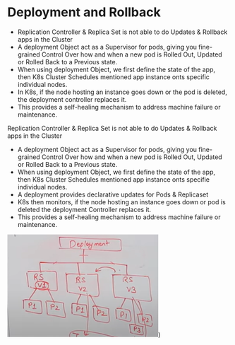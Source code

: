 # Deployment and Rollback

  - Replication Controller & Replica Set is not able to do Updates & Rollback apps in the Cluster
  - A deployment Object act as a Supervisor for pods, giving you fine-grained Control Over how and when a new pod is Rolled Out, Updated or Rolled Back to a Previous state.
  - When using deployment Object, we first define the state of the app, then K8s Cluster Schedules mentioned app instance onts specific individual nodes.
  - In K8s, if the node hosting an instance goes down or the pod is deleted, the deployment controller replaces it.
  - This provides a self-healing mechanism to address machine failure or maintenance.


Replication Controller & Replica Set is not able to do Updates & Rollback apps in the Cluster 
  - A deployment Object act as a Supervisor for pods, giving you fine-grained Control Over how and when a new pod is Rolled Out, Updated or Rolled Back to a Previous     state.
  -  When using deployment Object, we first define the state of the app, then K8s Cluster Schedules mentioned app instance onts specifie individual nodes.
  -  A deployment provides declarative updates for Pods & Replicaset
  -  K8s then monitors, if the node hosting an instance goes down or pod is deleted the deployment Controller replaces it. 
  -  This provides a self-healing mechanism to address machine failure or maintenance.

![alt text](https://github.com/cknitin/kubernetes/blob/main/images/Deployment%20and%20rollback%20-5.png))


